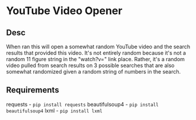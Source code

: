 # YouTube Video Opener
## Desc
When ran this will open a somewhat random YouTube video and the search results that provided this video. It's not entirely random because it's not a random 11 figure string in the "watch?v=" link place. Rather, it's a random video pulled from search results on 3 possible searches that are also somewhat randomized given a random string of numbers in the search.

## Requirements
requests - `pip install requests`
beautifulsoup4 - `pip install beautifulsoup4`
lxml - `pip install lxml`